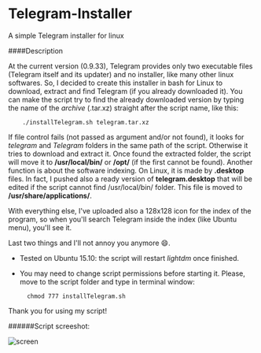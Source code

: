 Telegram-Installer
======
A simple Telegram installer for linux

####Description

At the current version (0.9.33), Telegram provides only two executable files (Telegram itself and its updater) and no installer, like many other linux softwares. So, I decided to create this installer in bash for Linux to download, extract and find Telegram (if you already downloaded it). You can make the script try to find the already downloaded version by typing the name of the _archive_ (.tar.xz) straight after the script name, like this:

        ./installTelegram.sh telegram.tar.xz

If file control fails (not passed as argument and/or not found), it looks for _telegram_ and _Telegram_ folders in the same path of the script. Otherwise it tries to download and extract it.
Once found the extracted folder, the script will move it to **/usr/local/bin/** or **/opt/** (if the first cannot be found).
Another function is about the software indexing. On Linux, it is made by **.desktop** files. In fact, I pushed also a ready version of **telegram.desktop** that will be edited if the script cannot find /usr/local/bin/ folder. This file is moved to **/usr/share/applications/**.

With everything else, I've uploaded also a 128x128 icon for the index of the program, so when you'll search Telegram inside the index (like Ubuntu menu), you'll see it.

Last two things and I'll not annoy you anymore :smile:.
- Tested on Ubuntu 15.10: the script will restart _lightdm_ once finished.
- You may need to change script permissions before starting it. Please, move to the script folder and type in terminal window:

        chmod 777 installTelegram.sh

Thank you for using my script!

######Script screeshot:

![screen](http://i.imgur.com/mBmej8y.png)
